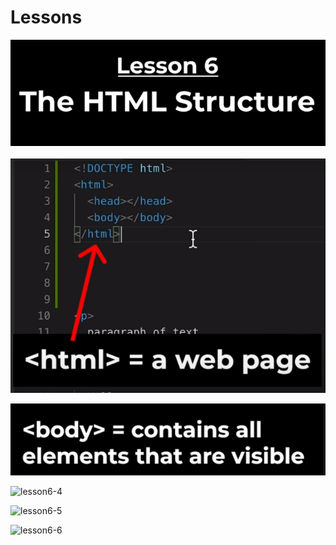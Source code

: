 # Lessons
![lesson6-1](https://github.com/fatmakhaledosman/SuperSimpleDev-html-css-course-2022/blob/main/2-Lessons/Lesson-06/images/img6-01.png)

![lesson6-2](https://github.com/fatmakhaledosman/SuperSimpleDev-html-css-course-2022/blob/main/2-Lessons/Lesson-06/images/img6-02.png)

![lesson6-3](https://github.com/fatmakhaledosman/SuperSimpleDev-html-css-course-2022/blob/main/2-Lessons/Lesson-06/images/img6-03.png)

![lesson6-4]()

![lesson6-5]()

![lesson6-6]()



